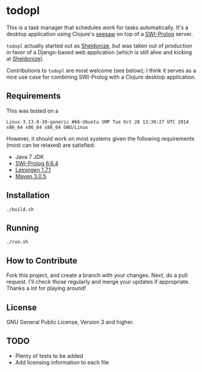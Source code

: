 # todopl

This is a task manager that schedules work for tasks automatically. It's a
desktop application using Clojure's [seesaw](https://github.com/daveray/seesaw)
on top of a [SWI-Prolog](http://www.swi-prolog.org/) server.

`todopl` actually started out as [Sheldonize](https://sheldonize.com), but was
taken out of production in favor of a Django-based web application (which is
still alive and kicking at [Sheldonize](https://sheldonize.com)).

Contributions to `todopl` are most welcome (see below); I think it serves as a
nice use case for combining SWI-Prolog with a Clojure desktop application.


## Requirements

This was tested on a

    Linux 3.13.0-39-generic #66-Ubuntu SMP Tue Oct 28 13:30:27 UTC 2014 x86_64 x86_64 x86_64 GNU/Linux

However, it should work on most systems given the following requirements (most can be relaxed) are satisfied:

- Java 7 JDK
- [SWI-Prolog 6.6.4](http://www.swi-prolog.org/)
- [Leiningen 1.7.1](http://leiningen.org/)
- [Maven 3.0.5](http://maven.apache.org/)

## Installation

    ./build.sh

## Running

    ./run.sh

## How to Contribute

Fork this project, and create a branch with your changes. Next, do a pull
request. I'll check those regularly and merge your updates if appropriate.
Thanks a lot for playing around!

## License

GNU General Public License, Version 3 and higher.

## TODO

- Plenty of tests to be added
- Add licensing information to each file

